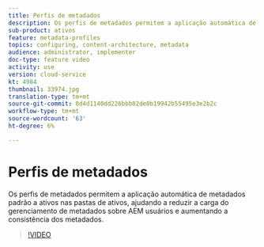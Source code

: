 ```yaml
---
title: Perfis de metadados
description: Os perfis de metadados permitem a aplicação automática de metadados padrão a ativos nas pastas de ativos, ajudando a reduzir a carga do gerenciamento de metadados sobre AEM usuários e aumentando a consistência dos metadados.
sub-product: ativos
feature: metadata-profiles
topics: configuring, content-architecture, metadata
audience: administrator, implementer
doc-type: feature video
activity: use
version: cloud-service
kt: 4984
thumbnail: 33974.jpg
translation-type: tm+mt
source-git-commit: 0d4d1140dd226bbb02de0b19942b55495e3e2b2c
workflow-type: tm+mt
source-wordcount: '63'
ht-degree: 6%

---
```



# Perfis de metadados

Os perfis de metadados permitem a aplicação automática de metadados padrão a ativos nas pastas de ativos, ajudando a reduzir a carga do gerenciamento de metadados sobre AEM usuários e aumentando a consistência dos metadados.

>[!VIDEO](https://video.tv.adobe.com/v/33974/?quality=12&learn=on&hidetitle=true)
